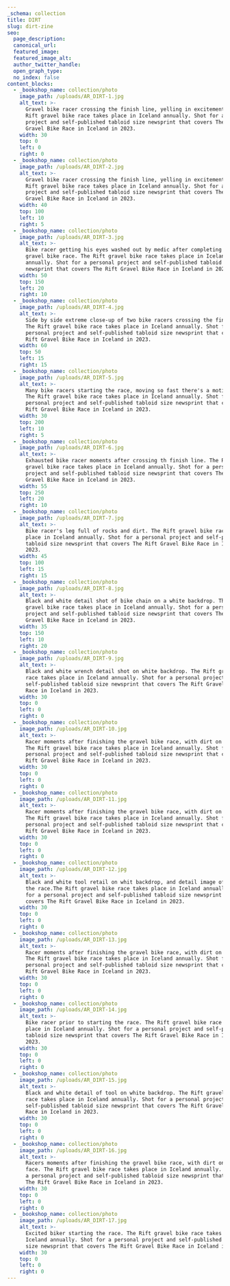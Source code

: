 ```yaml
---
_schema: collection
title: DIRT
slug: dirt-zine
seo:
  page_description:
  canonical_url:
  featured_image:
  featured_image_alt:
  author_twitter_handle:
  open_graph_type:
  no_index: false
content_blocks:
  - _bookshop_name: collection/photo
    image_path: /uploads/AR_DIRT-1.jpg
    alt_text: >-
      Gravel bike racer crossing the finish line, yelling in excitement. The
      Rift gravel bike race takes place in Iceland annually. Shot for a personal
      project and self-published tabloid size newsprint that covers The Rift
      Gravel Bike Race in Iceland in 2023. 
    width: 30
    top: 0
    left: 0
    right: 0
  - _bookshop_name: collection/photo
    image_path: /uploads/AR_DIRT-2.jpg
    alt_text: >-
      Gravel bike racer crossing the finish line, yelling in excitement. The
      Rift gravel bike race takes place in Iceland annually. Shot for a personal
      project and self-published tabloid size newsprint that covers The Rift
      Gravel Bike Race in Iceland in 2023.
    width: 40
    top: 100
    left: 10
    right: 5
  - _bookshop_name: collection/photo
    image_path: /uploads/AR_DIRT-3.jpg
    alt_text: >-
      Bike racer getting his eyes washed out by medic after completing The Rift
      gravel bike race. The Rift gravel bike race takes place in Iceland
      annually. Shot for a personal project and self-published tabloid size
      newsprint that covers The Rift Gravel Bike Race in Iceland in 2023.
    width: 50
    top: 150
    left: 20
    right: 10
  - _bookshop_name: collection/photo
    image_path: /uploads/AR_DIRT-4.jpg
    alt_text: >-
      Side by side extreme close-up of two bike racers crossing the finish line.
      The Rift gravel bike race takes place in Iceland annually. Shot for a
      personal project and self-published tabloid size newsprint that covers The
      Rift Gravel Bike Race in Iceland in 2023.
    width: 60
    top: 50
    left: 15
    right: 15
  - _bookshop_name: collection/photo
    image_path: /uploads/AR_DIRT-5.jpg
    alt_text: >-
      Many bike racers starting the race, moving so fast there's a motion blur.
      The Rift gravel bike race takes place in Iceland annually. Shot for a
      personal project and self-published tabloid size newsprint that covers The
      Rift Gravel Bike Race in Iceland in 2023.
    width: 30
    top: 200
    left: 10
    right: 5
  - _bookshop_name: collection/photo
    image_path: /uploads/AR_DIRT-6.jpg
    alt_text: >-
      Exhausted bike racer moments after crossing th finish line. The Rift
      gravel bike race takes place in Iceland annually. Shot for a personal
      project and self-published tabloid size newsprint that covers The Rift
      Gravel Bike Race in Iceland in 2023.
    width: 55
    top: 250
    left: 20
    right: 10
  - _bookshop_name: collection/photo
    image_path: /uploads/AR_DIRT-7.jpg
    alt_text: >-
      Bike racer's leg full of rocks and dirt. The Rift gravel bike race takes
      place in Iceland annually. Shot for a personal project and self-published
      tabloid size newsprint that covers The Rift Gravel Bike Race in Iceland in
      2023.
    width: 45
    top: 100
    left: 15
    right: 15
  - _bookshop_name: collection/photo
    image_path: /uploads/AR_DIRT-8.jpg
    alt_text: >-
      Black and white detail shot of bike chain on a white backdrop. The Rift
      gravel bike race takes place in Iceland annually. Shot for a personal
      project and self-published tabloid size newsprint that covers The Rift
      Gravel Bike Race in Iceland in 2023.
    width: 35
    top: 150
    left: 10
    right: 20
  - _bookshop_name: collection/photo
    image_path: /uploads/AR_DIRT-9.jpg
    alt_text: >-
      Black and white wrench detail shot on white backdrop. The Rift gravel bike
      race takes place in Iceland annually. Shot for a personal project and
      self-published tabloid size newsprint that covers The Rift Gravel Bike
      Race in Iceland in 2023.
    width: 30
    top: 0
    left: 0
    right: 0
  - _bookshop_name: collection/photo
    image_path: /uploads/AR_DIRT-10.jpg
    alt_text: >-
      Racer moments after finishing the gravel bike race, with dirt on his face.
      The Rift gravel bike race takes place in Iceland annually. Shot for a
      personal project and self-published tabloid size newsprint that covers The
      Rift Gravel Bike Race in Iceland in 2023.
    width: 30
    top: 0
    left: 0
    right: 0
  - _bookshop_name: collection/photo
    image_path: /uploads/AR_DIRT-11.jpg
    alt_text: >-
      Racer moments after finishing the gravel bike race, with dirt on his face.
      The Rift gravel bike race takes place in Iceland annually. Shot for a
      personal project and self-published tabloid size newsprint that covers The
      Rift Gravel Bike Race in Iceland in 2023.
    width: 30
    top: 0
    left: 0
    right: 0
  - _bookshop_name: collection/photo
    image_path: /uploads/AR_DIRT-12.jpg
    alt_text: >-
      Black and white tool retail on whit backdrop, and detail image of biker in
      the race.The Rift gravel bike race takes place in Iceland annually. Shot
      for a personal project and self-published tabloid size newsprint that
      covers The Rift Gravel Bike Race in Iceland in 2023.
    width: 30
    top: 0
    left: 0
    right: 0
  - _bookshop_name: collection/photo
    image_path: /uploads/AR_DIRT-13.jpg
    alt_text: >-
      Racer moments after finishing the gravel bike race, with dirt on his face.
      The Rift gravel bike race takes place in Iceland annually. Shot for a
      personal project and self-published tabloid size newsprint that covers The
      Rift Gravel Bike Race in Iceland in 2023.
    width: 30
    top: 0
    left: 0
    right: 0
  - _bookshop_name: collection/photo
    image_path: /uploads/AR_DIRT-14.jpg
    alt_text: >-
      Bike racer prior to starting the race. The Rift gravel bike race takes
      place in Iceland annually. Shot for a personal project and self-published
      tabloid size newsprint that covers The Rift Gravel Bike Race in Iceland in
      2023.
    width: 30
    top: 0
    left: 0
    right: 0
  - _bookshop_name: collection/photo
    image_path: /uploads/AR_DIRT-15.jpg
    alt_text: >-
      Black and white detail of tool on white backdrop. The Rift gravel bike
      race takes place in Iceland annually. Shot for a personal project and
      self-published tabloid size newsprint that covers The Rift Gravel Bike
      Race in Iceland in 2023.
    width: 30
    top: 0
    left: 0
    right: 0
  - _bookshop_name: collection/photo
    image_path: /uploads/AR_DIRT-16.jpg
    alt_text: >-
      Racers moments after finishing the gravel bike race, with dirt on his
      face. The Rift gravel bike race takes place in Iceland annually. Shot for
      a personal project and self-published tabloid size newsprint that covers
      The Rift Gravel Bike Race in Iceland in 2023.
    width: 30
    top: 0
    left: 0
    right: 0
  - _bookshop_name: collection/photo
    image_path: /uploads/AR_DIRT-17.jpg
    alt_text: >-
      Excited biker starting the race. The Rift gravel bike race takes place in
      Iceland annually. Shot for a personal project and self-published tabloid
      size newsprint that covers The Rift Gravel Bike Race in Iceland in 2023.
    width: 30
    top: 0
    left: 0
    right: 0
---
```

